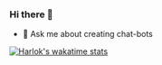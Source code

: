 ### Hi there 👋

- 💬 Ask me about creating chat-bots

[![Harlok's wakatime stats](https://github-readme-stats.vercel.app/api/wakatime?username=Grishchenkov&layout=compact)](https://github.com/anuraghazra/github-readme-stats)

<!--
**alex-grishchenkov/alex-grishchenkov** is a ✨ _special_ ✨ repository because its `README.md` (this file) appears on your GitHub profile.

Here are some ideas to get you started:

- 🔭 I’m currently working on ...
- 🌱 I’m currently learning ...
- 👯 I’m looking to collaborate on ...
- 🤔 I’m looking for help with ...
- 💬 Ask me about ...
- 📫 How to reach me: ...
- 😄 Pronouns: ...
- ⚡ Fun fact: ...
-->
